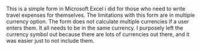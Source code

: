 This is a simple form in Microsoft Excel i did for those who need to write travel expenses for themselves. The limitations with this form are in multiple currency option. The form does not calculate multiple currencies if a user enters them. It all needs to be in the same currency. I purposely left the currency symbol out because there are lots of currencies out there, and it was easier just to not include them.
